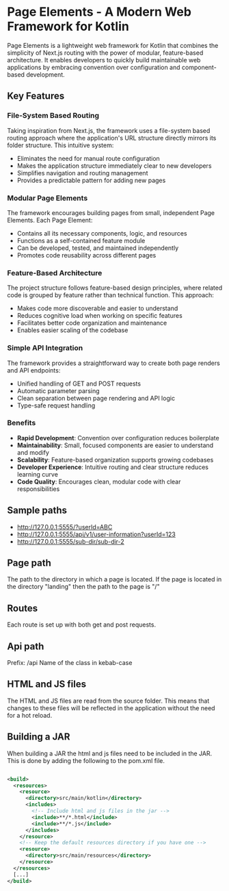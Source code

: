 # Page Elements - A Modern Web Framework for Kotlin

Page Elements is a lightweight web framework for Kotlin that combines the simplicity of Next.js routing 
with the power of modular, feature-based architecture. 
It enables developers to quickly build maintainable web applications by embracing 
convention over configuration and component-based development.

## Key Features

### File-System Based Routing
Taking inspiration from Next.js, the framework uses a file-system based routing approach where the 
application's URL structure directly mirrors its folder structure. This intuitive system:
- Eliminates the need for manual route configuration
- Makes the application structure immediately clear to new developers
- Simplifies navigation and routing management
- Provides a predictable pattern for adding new pages

### Modular Page Elements
The framework encourages building pages from small, independent Page Elements. Each Page Element:
- Contains all its necessary components, logic, and resources
- Functions as a self-contained feature module
- Can be developed, tested, and maintained independently
- Promotes code reusability across different pages

### Feature-Based Architecture
The project structure follows feature-based design principles, where related code is 
grouped by feature rather than technical function. This approach:
- Makes code more discoverable and easier to understand
- Reduces cognitive load when working on specific features
- Facilitates better code organization and maintenance
- Enables easier scaling of the codebase

### Simple API Integration
The framework provides a straightforward way to create both page renders and API endpoints:
- Unified handling of GET and POST requests
- Automatic parameter parsing
- Clean separation between page rendering and API logic
- Type-safe request handling

### Benefits
- **Rapid Development**: Convention over configuration reduces boilerplate
- **Maintainability**: Small, focused components are easier to understand and modify
- **Scalability**: Feature-based organization supports growing codebases
- **Developer Experience**: Intuitive routing and clear structure reduces learning curve
- **Code Quality**: Encourages clean, modular code with clear responsibilities

## Sample paths
- http://127.0.0.1:5555/?userId=ABC
- http://127.0.0.1:5555/api/v1/user-information?userId=123
- http://127.0.0.1:5555/sub-dir/sub-dir-2

## Page path
The path to the directory in which a page is located. 
If the page is located in the directory "landing" then the path to the page is "/"

## Routes
Each route is set up with both get and post requests.

## Api path
Prefix: /api
Name of the class in kebab-case

## HTML and JS files
The HTML and JS files are read from the source folder. This means that changes to these files will be reflected in the 
application without the need for a hot reload.

## Building a JAR
When building a JAR the html and js files need to be included in the JAR.
This is done by adding the following to the pom.xml file.
```xml

<build>
  <resources>
    <resource>
      <directory>src/main/kotlin</directory>
      <includes>
        <!-- Include html and js files in the jar -->
        <include>**/*.html</include>
        <include>**/*.js</include>
      </includes>
    </resource>
    <!-- Keep the default resources directory if you have one -->
    <resource>
      <directory>src/main/resources</directory>
    </resource>
  </resources>
  [...]
</build>
```
